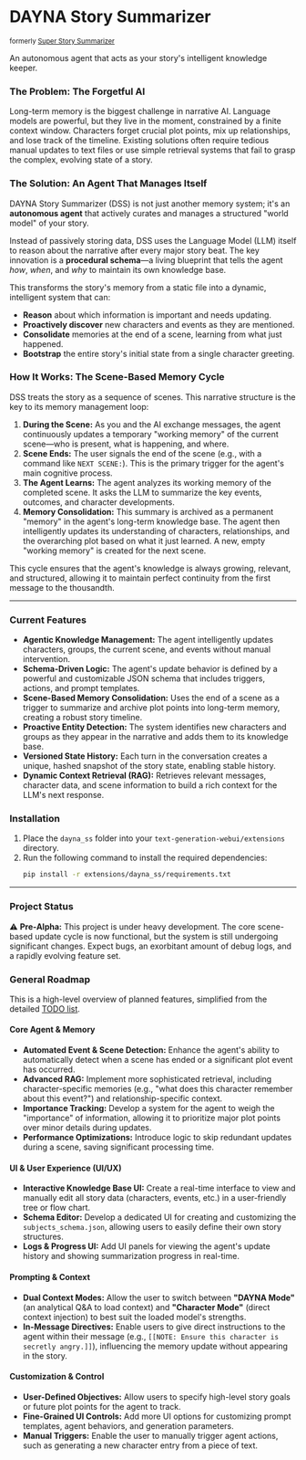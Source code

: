 ﻿# DAYNA Story Summarizer
<sub>formerly [Super Story Summarizer](https://github.com/Th-Underscore/super_story_summarizer)</sub>

An autonomous agent that acts as your story's intelligent knowledge keeper.

### The Problem: The Forgetful AI

Long-term memory is the biggest challenge in narrative AI. Language models are powerful, but they live in the moment, constrained by a finite context window. Characters forget crucial plot points, mix up relationships, and lose track of the timeline. Existing solutions often require tedious manual updates to text files or use simple retrieval systems that fail to grasp the complex, evolving state of a story.

### The Solution: An Agent That Manages Itself

DAYNA Story Summarizer (DSS) is not just another memory system; it's an **autonomous agent** that actively curates and manages a structured "world model" of your story.

Instead of passively storing data, DSS uses the Language Model (LLM) itself to reason about the narrative after every major story beat. The key innovation is a **procedural schema**—a living blueprint that tells the agent *how*, *when*, and *why* to maintain its own knowledge base.

This transforms the story's memory from a static file into a dynamic, intelligent system that can:
*   **Reason** about which information is important and needs updating.
*   **Proactively discover** new characters and events as they are mentioned.
*   **Consolidate** memories at the end of a scene, learning from what just happened.
*   **Bootstrap** the entire story's initial state from a single character greeting.

### How It Works: The Scene-Based Memory Cycle

DSS treats the story as a sequence of scenes. This narrative structure is the key to its memory management loop:

1.  **During the Scene:** As you and the AI exchange messages, the agent continuously updates a temporary "working memory" of the current scene—who is present, what is happening, and where.
2.  **Scene Ends:** The user signals the end of the scene (e.g., with a command like `NEXT SCENE:`). This is the primary trigger for the agent's main cognitive process.
3.  **The Agent Learns:** The agent analyzes its working memory of the completed scene. It asks the LLM to summarize the key events, outcomes, and character developments.
4.  **Memory Consolidation:** This summary is archived as a permanent "memory" in the agent's long-term knowledge base. The agent then intelligently updates its understanding of characters, relationships, and the overarching plot based on what it just learned. A new, empty "working memory" is created for the next scene.

This cycle ensures that the agent's knowledge is always growing, relevant, and structured, allowing it to maintain perfect continuity from the first message to the thousandth.

---

### Current Features
- **Agentic Knowledge Management:** The agent intelligently updates characters, groups, the current scene, and events without manual intervention.
- **Schema-Driven Logic:** The agent's update behavior is defined by a powerful and customizable JSON schema that includes triggers, actions, and prompt templates.
- **Scene-Based Memory Consolidation:** Uses the end of a scene as a trigger to summarize and archive plot points into long-term memory, creating a robust story timeline.
- **Proactive Entity Detection:** The system identifies new characters and groups as they appear in the narrative and adds them to its knowledge base.
- **Versioned State History:** Each turn in the conversation creates a unique, hashed snapshot of the story state, enabling stable history.
- **Dynamic Context Retrieval (RAG):** Retrieves relevant messages, character data, and scene information to build a rich context for the LLM's next response.

### Installation
1.  Place the `dayna_ss` folder into your `text-generation-webui/extensions` directory.
2.  Run the following command to install the required dependencies:
    ```sh
    pip install -r extensions/dayna_ss/requirements.txt
    ```

---

### Project Status
⚠️ **Pre-Alpha:** This project is under heavy development. The core scene-based update cycle is now functional, but the system is still undergoing significant changes. Expect bugs, an exorbitant amount of debug logs, and a rapidly evolving feature set.

### General Roadmap
This is a high-level overview of planned features, simplified from the detailed [TODO list](./todo.md).

#### **Core Agent & Memory**
-   **Automated Event & Scene Detection:** Enhance the agent's ability to automatically detect when a scene has ended or a significant plot event has occurred.
-   **Advanced RAG:** Implement more sophisticated retrieval, including character-specific memories (e.g., "what does this character remember about this event?") and relationship-specific context.
-   **Importance Tracking:** Develop a system for the agent to weigh the "importance" of information, allowing it to prioritize major plot points over minor details during updates.
-   **Performance Optimizations:** Introduce logic to skip redundant updates during a scene, saving significant processing time.

#### **UI & User Experience (UI/UX)**
-   **Interactive Knowledge Base UI:** Create a real-time interface to view and manually edit all story data (characters, events, etc.) in a user-friendly tree or flow chart.
-   **Schema Editor:** Develop a dedicated UI for creating and customizing the `subjects_schema.json`, allowing users to easily define their own story structures.
-   **Logs & Progress UI:** Add UI panels for viewing the agent's update history and showing summarization progress in real-time.

#### **Prompting & Context**
-   **Dual Context Modes:** Allow the user to switch between **"DAYNA Mode"** (an analytical Q&A to load context) and **"Character Mode"** (direct context injection) to best suit the loaded model's strengths.
-   **In-Message Directives:** Enable users to give direct instructions to the agent within their message (e.g., `[[NOTE: Ensure this character is secretly angry.]]`), influencing the memory update without appearing in the story.

#### **Customization & Control**
-   **User-Defined Objectives:** Allow users to specify high-level story goals or future plot points for the agent to track.
-   **Fine-Grained UI Controls:** Add more UI options for customizing prompt templates, agent behaviors, and generation parameters.
-   **Manual Triggers:** Enable the user to manually trigger agent actions, such as generating a new character entry from a piece of text.